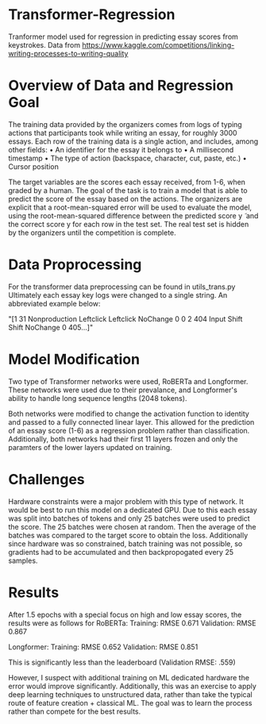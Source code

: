 # Transformer-Regression

Tranformer model used for regression in predicting essay scores from keystrokes.
Data from https://www.kaggle.com/competitions/linking-writing-processes-to-writing-quality 

# Overview of Data and Regression Goal

The training data provided by the organizers comes from logs of typing actions that participants took while writing an essay, for roughly 3000 essays. Each row of the training data is a single action, and includes, among other fields:
• An identifier for the essay it belongs to
• A millisecond timestamp
• The type of action (backspace, character, cut, paste, etc.) 
• Cursor position

The target variables are the scores each essay received, from 1-6, when graded by a human. The goal of the task is to train a model that is able to predict the score of the essay based on the actions. The organizers are explicit that a root-mean-squared error will be used to evaluate the model, using the root-mean-squared difference between the predicted score y ̃ and the correct score y for each row in the test set. The real test set is hidden by the organizers until the competition is complete.

# Data Proprocessing
For the transformer data preprocessing can be found in utils_trans.py
Ultimately each essay key logs were changed to a single string. An abbreviated example below:

  "[1 31 Nonproduction Leftclick Leftclick NoChange 0 0 2 404 Input Shift Shift NoChange 0 405...]"

# Model Modification

Two type of Transformer networks were used, RoBERTa and Longformer. These networks were used due to their prevalance, and Longformer's ability to handle long sequence lengths (2048 tokens).

Both networks were modified to change the activation function to identity and passed to a fully connected linear layer. This allowed for the prediction of an essay score (1-6) as a regression problem rather than classification. Additionally, both networks had their first 11 layers frozen and only the paramters of the lower layers updated on training.

# Challenges

Hardware constraints were a major problem with this type of network. It would be best to run this model on a dedicated GPU. Due to this each essay was split into batches of tokens and only 25 batches were used to predict the score. The 25 batches were chosen at random. Then the average of the batches was compared to the target score to obtain the loss. Additionally since hardware was so constrained, batch training was not possible, so gradients had to be accumulated and then backpropogated every 25 samples.

# Results

After 1.5 epochs with a special focus on high and low essay scores, the results were as follows for RoBERTa:
Training: RMSE 0.671 Validation: RMSE 0.867

Longformer:
Training: RMSE 0.652 Validation: RMSE 0.851

This is significantly less than the leaderboard (Validation RMSE: .559)

However, I suspect with additional training on ML dedicated hardware the error would improve significantly. Additionally, this was an exercise to apply deep learning techniques to unstructured data, rather than take the typical route of feature creation + classical ML. The goal was to learn the process rather than compete for the best results.



